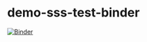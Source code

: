 # demo-sss-test-binder
[![Binder](https://mybinder.org/badge_logo.svg)](https://mybinder.org/v2/gh/jjur/demo-sss-test-binder/master)
